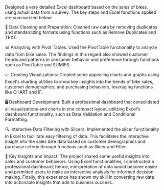 Designed a very detailed Excel dashboard based on the sales of bikes, using actual data from a survey. The key steps and Excel functions applied are summarized below:

🧹 Data Cleaning and Preparation: Cleaned raw data by removing duplicates and standardizing formats using functions such as Remove Duplicates and TEXT.

📊 Analyzing with Pivot Tables: Used the PivotTable functionality to analyze data from bike sales. The findings in this regard also showed customer trends and patterns in consumer behavior and preference through functions such as PivotTable and SUMIFS.

📈 Creating Visualizations: Created some appealing charts and graphs using Excel's charting utilities to show key insights into the trends of bike sales, customer demographics, and purchasing behaviors, leveraging functions like CHART and IF.

🖥️ Dashboard Development: Built a professional dashboard that consolidated all visualizations and charts in one compact layout, utilizing Excel's dashboard functionality, such as Data Validation and Conditional Formatting.

🔍 Interactive Data Filtering with Slicers: Implemented the slicer functionality in Excel to facilitate easy filtering of data. This facilitates the interactive insight into the sales bike data based on customer demographics and purchase criteria through functions such as Slicer and Filter.

🌟 Key Insights and Impact: The project shared some useful insights into sales and customer behaviors. Using Excel functionalities, I constructed a professional dashboard; hence, interpretation of data would become easier and permitted users to make an interactive analysis for informed decision-making. Finally, this experience has shown my skill in converting raw data into actionable insights that add to business success.
